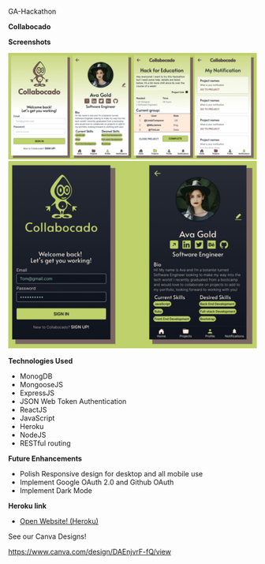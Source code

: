 GA-Hackathon

<strong>Collabocado</strong>

<strong>Screenshots</strong>

<img src="collabocado.png">

<img src="collabocadodark.png">

<strong>Technologies Used</strong>

- MonogDB
- MongooseJS
- ExpressJS
- JSON Web Token Authentication
- ReactJS
- JavaScript
- Heroku
- NodeJS
- RESTful routing

<strong>Future Enhancements</strong>

- Polish Responsive design for desktop and all mobile use
- Implement Google OAuth 2.0 and Github OAuth
- Implement Dark Mode


<strong>Heroku link</strong>

- [Open Website! (Heroku)](https://collabocado.herokuapp.com/)

See our Canva Designs!

https://www.canva.com/design/DAEnjvrF-fQ/view

